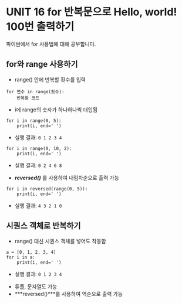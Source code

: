 # UNIT 16 for 반복문으로 Hello, world! 100번 출력하기
파이썬에서 for 사용법에 대해 공부합니다.

## for와 range 사용하기
- range() 안에 반복할 횟수를 입력
```
for 변수 in range(횟수):
    반복할 코드
```
- i에 range의 숫자가 하나하나씩 대입됨
```
for i in range(0, 5):
    print(i, end=' ')
```
* 실행 결과: `0 1 2 3 4`

```
for i in range(0, 10, 2):
    print(i, end=' ')
```
* 실행 결과: `0 2 4 6 8`

- ***reversed()*** 를 사용하여 내림차순으로 출력 가능
```
for i in reversed(range(0, 5)):
    print(i, end=' ')
```
* 실행 결과: `4 3 2 1 0`

## 시퀀스 객체로 반복하기
- range() 대신 시퀀스 객체를 넣어도 작동함
```
a = [0, 1, 2, 3, 4]
for i in a:
    print(i, end=' ')
```
* 실행 결과: `0 1 2 3 4`
- 튜플, 문자열도 가능
- ***reversed()***를 사용하여 역순으로 출력 가능
